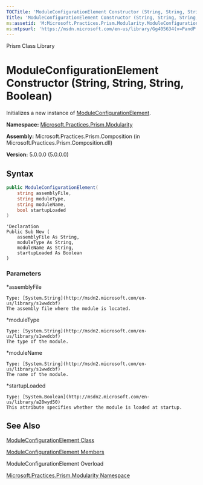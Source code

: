 ```yaml
---
TOCTitle: 'ModuleConfigurationElement Constructor (String, String, String, Boolean)'
Title: 'ModuleConfigurationElement Constructor (String, String, String, Boolean) (Microsoft.Practices.Prism.Modularity)'
ms:assetid: 'M:Microsoft.Practices.Prism.Modularity.ModuleConfigurationElement.\#ctor(System.String,System.String,System.String,System.Boolean)'
ms:mtpsurl: 'https://msdn.microsoft.com/en-us/library/Gg405634(v=PandP.50)'
---
```


Prism Class Library

# ModuleConfigurationElement Constructor (String, String, String, Boolean)

Initializes a new instance of [ModuleConfigurationElement](https://msdn.microsoft.com/en-us/library/microsoft.practices.prism.modularity.moduleconfigurationelement(v=pandp.50)).

**Namespace:** [Microsoft.Practices.Prism.Modularity](https://msdn.microsoft.com/en-us/library/microsoft.practices.prism.modularity(v=pandp.50))

**Assembly:** Microsoft.Practices.Prism.Composition (in Microsoft.Practices.Prism.Composition.dll)

**Version:** 5.0.0.0 (5.0.0.0)

## Syntax

```C#
public ModuleConfigurationElement(
	string assemblyFile,
	string moduleType,
	string moduleName,
	bool startupLoaded
)
```

```VB
'Declaration
Public Sub New ( 
	assemblyFile As String,
	moduleType As String,
	moduleName As String,
	startupLoaded As Boolean
)
```

### Parameters

*assemblyFile

	Type: [System.String](http://msdn2.microsoft.com/en-us/library/s1wwdcbf)
	The assembly file where the module is located.

*moduleType 

	Type: [System.String](http://msdn2.microsoft.com/en-us/library/s1wwdcbf)
	The type of the module.

*moduleName  

	Type: [System.String](http://msdn2.microsoft.com/en-us/library/s1wwdcbf)
	The name of the module.

*startupLoaded 

	Type: [System.Boolean](http://msdn2.microsoft.com/en-us/library/a28wyd50)
	This attribute specifies whether the module is loaded at startup.

## See Also

[ModuleConfigurationElement Class](https://msdn.microsoft.com/en-us/library/microsoft.practices.prism.modularity.moduleconfigurationelement(v=pandp.50))

[ModuleConfigurationElement Members](https://msdn.microsoft.com/en-us/library/microsoft.practices.prism.modularity.moduleconfigurationelement_members(v=pandp.50))

ModuleConfigurationElement Overload

[Microsoft.Practices.Prism.Modularity Namespace](https://msdn.microsoft.com/en-us/library/microsoft.practices.prism.modularity(v=pandp.50))
